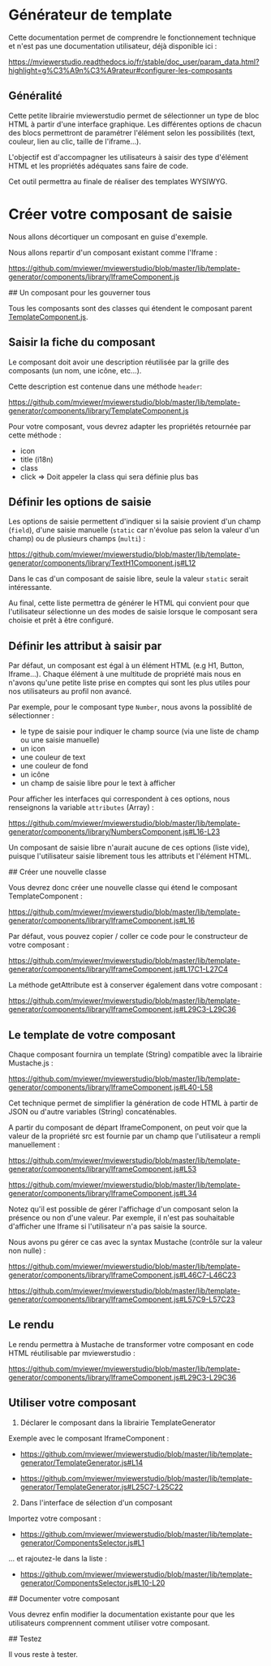 # Générateur de template

Cette documentation permet de comprendre le fonctionnement technique et n'est pas une documentation utilisateur, déjà disponible ici : 

https://mviewerstudio.readthedocs.io/fr/stable/doc_user/param_data.html?highlight=g%C3%A9n%C3%A9rateur#configurer-les-composants

## Généralité

Cette petite librairie mviewerstudio permet de sélectionner un type de bloc HTML à partir d'une interface graphique.
Les différentes options de chacun des blocs permettront de paramétrer l'élément selon les possibilités (text, couleur, lien au clic, taille de l'iframe...).

L'objectif est d'accompagner les utilisateurs à saisir des type d'élément HTML et les propriétés adéquates sans faire de code.

Cet outil permettra au finale de réaliser des templates WYSIWYG.

# Créer votre composant de saisie

Nous allons décortiquer un composant en guise d'exemple.

Nous allons repartir d'un composant existant comme l'Iframe :

https://github.com/mviewer/mviewerstudio/blob/master/lib/template-generator/components/library/IframeComponent.js


## Un composant pour les gouverner tous

Tous les composants sont des classes qui étendent le composant parent [TemplateComponent.js](https://github.com/mviewer/mviewerstudio/blob/master/lib/template-generator/components/library/TemplateComponent.js).



## Saisir la fiche du composant

Le composant doit avoir une description réutilisée par la grille des composants (un nom, une icône, etc...).

Cette description est contenue dans une méthode `header`:

https://github.com/mviewer/mviewerstudio/blob/master/lib/template-generator/components/library/TemplateComponent.js

Pour votre composant, vous devrez adapter les propriétés retournée par cette méthode :

- icon
- title (i18n)
- class
- click => Doit appeler la class qui sera définie plus bas

## Définir les options de saisie

Les options de saisie permettent d'indiquer si la saisie provient d'un champ (`field`), d'une saisie manuelle (`static` car n'évolue pas selon la valeur d'un champ) ou de plusieurs champs (`multi`) :

https://github.com/mviewer/mviewerstudio/blob/master/lib/template-generator/components/library/TextH1Component.js#L12

Dans le cas d'un composant de saisie libre, seule la valeur `static` serait intéressante.

Au final, cette liste permettra de générer le HTML qui convient pour que l'utilisateur sélectionne un des modes de saisie lorsque le composant sera choisie et prêt à être configuré.

## Définir les attribut à saisir par

Par défaut, un composant est égal à un élément HTML (e.g H1, Button, Iframe...).
Chaque élément à une multitude de propriété mais nous en n'avons qu'une petite liste prise en comptes qui sont les plus utiles pour nos utilisateurs au profil non avancé.

Par exemple, pour le composant type `Number`, nous avons la possiblité de sélectionner :

- le type de saisie pour indiquer le champ source (via une liste de champ ou une saisie manuelle)
- un icon
- une couleur de text
- une couleur de fond
- un icône
- un champ de saisie libre pour le text à afficher

Pour afficher les interfaces qui correspondent à ces options, nous renseignons la variable `attributes` (Array) :

https://github.com/mviewer/mviewerstudio/blob/master/lib/template-generator/components/library/NumbersComponent.js#L16-L23

Un composant de saisie libre n'aurait aucune de ces options (liste vide), puisque l'utilisateur saisie librement tous les attributs et l'élément HTML.

## Créer une nouvelle classe

Vous devrez donc créer une nouvelle classe qui étend le composant TemplateComponent :

https://github.com/mviewer/mviewerstudio/blob/master/lib/template-generator/components/library/IframeComponent.js#L16

Par défaut, vous pouvez copier / coller ce code pour le constructeur de votre composant :

https://github.com/mviewer/mviewerstudio/blob/master/lib/template-generator/components/library/IframeComponent.js#L17C1-L27C4


La méthode getAttribute est à conserver également dans votre composant : 

https://github.com/mviewer/mviewerstudio/blob/master/lib/template-generator/components/library/IframeComponent.js#L29C3-L29C36

## Le template de votre composant

Chaque composant fournira un template (String) compatible avec la librairie Mustache.js :

https://github.com/mviewer/mviewerstudio/blob/master/lib/template-generator/components/library/IframeComponent.js#L40-L58

Cet technique permet de simplifier la génération de code HTML à partir de JSON ou d'autre variables (String) concaténables.

A partir du composant de départ IframeComponent, on peut voir que la valeur de la propriété src est fournie par un champ que l'utilisateur a rempli manuellement :

https://github.com/mviewer/mviewerstudio/blob/master/lib/template-generator/components/library/IframeComponent.js#L53

https://github.com/mviewer/mviewerstudio/blob/master/lib/template-generator/components/library/IframeComponent.js#L34


Notez qu'il est possible de gérer l'affichage d'un composant selon la présence ou non d'une valeur.
Par exemple, il n'est pas souhaitable d'afficher une Iframe si l'utilisateur n'a pas saisie la source.

Nous avons pu gérer ce cas avec la syntax Mustache (contrôle sur la valeur non nulle) : 

https://github.com/mviewer/mviewerstudio/blob/master/lib/template-generator/components/library/IframeComponent.js#L46C7-L46C23

https://github.com/mviewer/mviewerstudio/blob/master/lib/template-generator/components/library/IframeComponent.js#L57C9-L57C23


## Le rendu

Le rendu permettra à Mustache de transformer votre composant en code HTML réutilisable par mviewerstudio :

https://github.com/mviewer/mviewerstudio/blob/master/lib/template-generator/components/library/IframeComponent.js#L29C3-L29C36


## Utiliser votre composant

1. Déclarer le composant dans la librairie TemplateGenerator

Exemple avec le composant IframeComponent :

- https://github.com/mviewer/mviewerstudio/blob/master/lib/template-generator/TemplateGenerator.js#L14

- https://github.com/mviewer/mviewerstudio/blob/master/lib/template-generator/TemplateGenerator.js#L25C7-L25C22


2. Dans l'interface de sélection d'un composant

Importez votre composant :

- https://github.com/mviewer/mviewerstudio/blob/master/lib/template-generator/ComponentsSelector.js#L1

... et rajoutez-le dans la liste :

- https://github.com/mviewer/mviewerstudio/blob/master/lib/template-generator/ComponentsSelector.js#L10-L20


## Documenter votre composant

Vous devrez enfin modifier la documentation existante pour que les utilisateurs comprennent comment utiliser votre composant.

## Testez

Il vous reste à tester.
